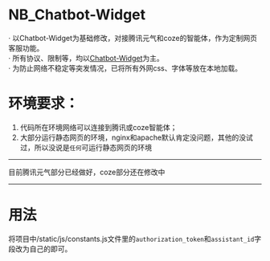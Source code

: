 # NB_Chatbot-Widget
· 以Chatbot-Widget为基础修改，对接腾讯元气和coze的智能体，作为定制网页客服功能。   
· 所有协议、限制等，均以[Chatbot-Widget](https://github.com/JiteshGaikwad/Chatbot-Widget?tab=readme-ov-file)为主。    
· 为防止网络不稳定等突发情况，已将所有外网css、字体等放在本地加载。    
# 环境要求：    
1. 代码所在环境网络可以连接到腾讯或coze智能体；    
2. 大部分运行静态网页的环境，nginx和apache默认肯定没问题，其他的没试过，所以没说是`任何`可运行静态网页的环境

----
    
目前腾讯元气部分已经做好，coze部分还在修改中
    
----
# 用法
将项目中/static/js/constants.js文件里的`authorization_token`和`assistant_id`字段改为自己的即可。
